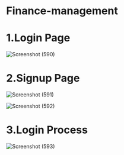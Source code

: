 # Finance-management

# 1.Login Page
![Screenshot (590)](https://user-images.githubusercontent.com/90614827/233102448-b476110d-eb81-479c-8639-3274cd7cade5.png)

# 2.Signup Page
![Screenshot (591)](https://user-images.githubusercontent.com/90614827/233102564-e9ea5486-c683-4996-a8f6-93fb6bbcda16.png)

![Screenshot (592)](https://user-images.githubusercontent.com/90614827/233102762-aec90260-eccc-4629-8c80-782a8325de3f.png)

# 3.Login Process
![Screenshot (593)](https://user-images.githubusercontent.com/90614827/233102922-502d949c-75d2-4856-abf4-32765c8430fc.png)

